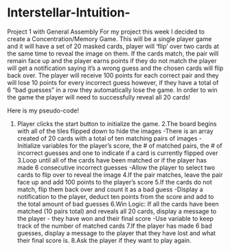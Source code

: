 # Interstellar-Intuition-
Project 1 with General Assembly
For my project this week I decided to create a Concentration/Memory Game. This will be a single player game and it will have a set of 20 masked cards, player will ‘flip’ over two cards at the same time to reveal the image on them. If the cards match, the pair will remain face up and the player earns points if they do not match the player will get a notification saying it’s a wrong guess and the chosen cards will flip back over. The player will receive 100 points for each correct pair and they will lose 10 points for every incorrect guess however, if they have a total of 6 “bad guesses” in a row they automatically lose the game. In order to win the game the player will need to successfully reveal all 20 cards!

Here is my pseudo-code!
1. Player clicks the start button to initialize the game.
2.The board begins with all of the tiles flipped down to hide the images
-There is an array created of 20 cards with a total of ten matching pairs of images
-Initialize variables for the player’s score, the # of matched pairs, the # of incorrect guesses and one to indicate if a  card is currently flipped over
3.Loop until all of the cards have been matched or if the player has made 6 consecutive incorrect guesses
-Allow the player to select two cards to flip over to reveal the image
4.If the pair matches, leave the pair face up and add 100 points to the player’s score
5.If the cards do not match, flip them back over and count it as a bad guess
-Display a notification to the player, deduct ten points from the score and add to the total amount of bad guesses
6.Win Logic: If all the cards have been matched (10 pairs total) and reveals all 20 cards, display a message to the player - they have won and their final score
-Use variable to keep track of the number of matched cards
7.If the player has made 6 bad guesses, display a message to the player that they have lost and what their final score is.
8.Ask the player if they want to play again.
